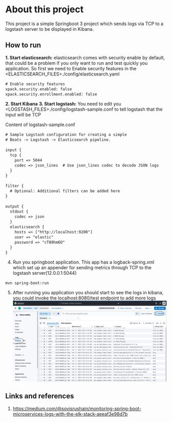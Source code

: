 # About this project
This project is a simple Springboot 3 project which sends logs via TCP to a logstash server to be displayed in Kibana.


## How to run
**1. Start elasticsearch:**
elasticsearch comes with security enable by default, that could be a problem if you only want to run and test quickly you application. So first we need to Enable security features in the <ELASTICSEARCH_FILES>./config/elasticsearch.yaml
```
# Enable security features
xpack.security.enabled: false
xpack.security.enrollment.enabled: false
```
**2. Start Kibana**
**3. Start logstash:**
You need to edit you <LOGSTASH_FILES>./config/logstash-sample.conf to tell logstash that the input will be TCP

Content of logstash-sample.conf
```
# Sample Logstash configuration for creating a simple
# Beats -> Logstash -> Elasticsearch pipeline.

input {
  tcp {
    port => 5044
    codec => json_lines  # Use json_lines codec to decode JSON logs
  }
}

filter {
  # Optional: Additional filters can be added here
}

output {
  stdout {
    codec => json
  }
  elasticsearch {
    hosts => ["http://localhost:9200"]
    user => "elastic"
    password => "cT80hm6O"
  }
}
```
4. Run you springboot application. This app has a logback-spring.xml which set up an appender for sending metrics through TCP to the logstash server(12.0.0.1:5044)
```
mvn spring-boot:run
```
5. After running you application you should start to see the logs in kibana, you could invoke the localhost:8080/test endpoint to add more logs
![img.png](img.png)

## Links and references
1. https://medium.com/@sovisrushain/monitoring-spring-boot-microservices-logs-with-the-elk-stack-aeeaf3e98d7b

